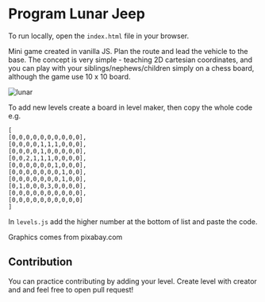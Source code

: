 # Program Lunar Jeep

To run locally, open the `index.html` file in your browser.

Mini game created in vanilla JS. Plan the route and lead the vehicle to the base. The concept is very simple - teaching 2D cartesian coordinates, and you can play with your siblings/nephews/children simply on a chess board, although the game use 10 x 10 board.

![lunar](https://user-images.githubusercontent.com/71113600/213906118-1f5741ba-0582-4970-ba7f-26d1b5c73dc9.png)


To add new levels create a board in level maker, then copy the whole code e.g.

```
[
[0,0,0,0,0,0,0,0,0,0],
[0,0,0,0,1,1,1,0,0,0],
[0,0,0,0,1,0,0,0,0,0],
[0,0,2,1,1,1,0,0,0,0],
[0,0,0,0,0,0,1,0,0,0],
[0,0,0,0,0,0,0,1,0,0],
[0,0,0,0,0,0,0,1,0,0],
[0,1,0,0,0,3,0,0,0,0],
[0,0,0,0,0,0,0,0,0,0],
[0,0,0,0,0,0,0,0,0,0]
]
```

In `levels.js` add the higher number at the bottom of list and paste the code.

Graphics comes from pixabay.com

## Contribution

You can practice contributing by adding your level. Create level with creator and and feel free to open pull request!
